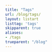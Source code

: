 ```yaml
---
title: "Tags"
url: /blog/tags/
layout: listart
listtag: 'tags'
skipparent: true
aliases:
- /tags
trueparent: "/blog"
---
```


